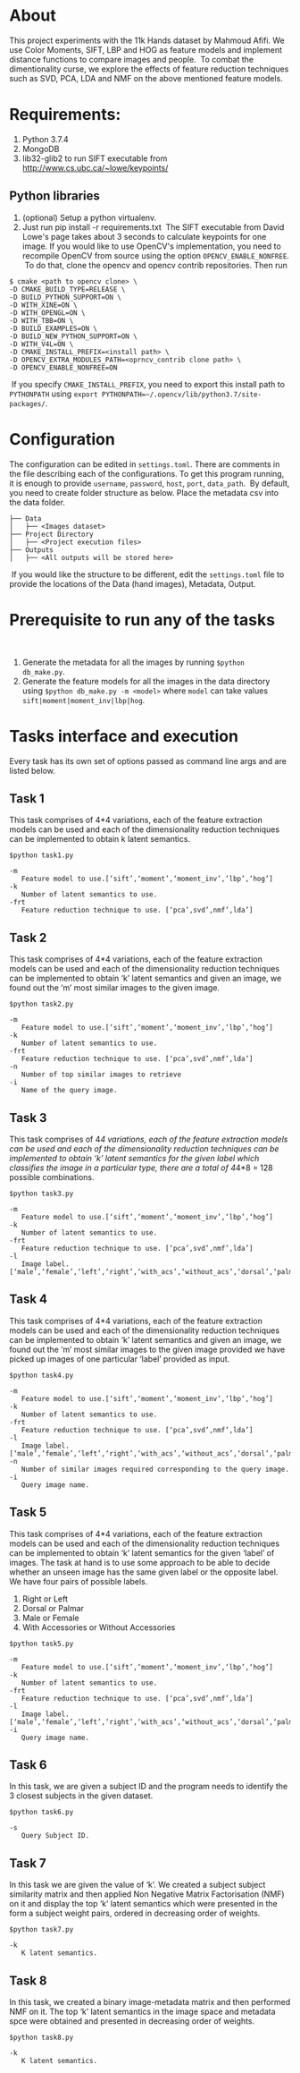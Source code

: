 # About
This project experiments with the 11k Hands dataset by Mahmoud Afifi. We use
Color Moments, SIFT, LBP and HOG as feature models and implement distance functions to compare images and people.
​
To combat the dimentionality curse, we explore the effects of feature reduction techniques such as SVD, PCA, LDA and NMF on the above mentioned feature models.
​
# Requirements:
1. Python 3.7.4
2. MongoDB
3. lib32-glib2 to run SIFT executable from http://www.cs.ubc.ca/~lowe/keypoints/
​
## Python libraries
1. (optional) Setup a python virtualenv.
2. Just run pip install -r requirements.txt
​
The SIFT executable from David Lowe's page takes about 3 seconds to calculate
keypoints for one image. If you would like to use OpenCV's implementation, you
need to recompile OpenCV from source using the option `OPENCV_ENABLE_NONFREE`.
​
To do that, clone the opencv and opencv contrib repositories. Then run
```
$ cmake <path to opencv clone> \
-D CMAKE_BUILD_TYPE=RELEASE \
-D BUILD_PYTHON_SUPPORT=ON \
-D WITH_XINE=ON \
-D WITH_OPENGL=ON \
-D WITH_TBB=ON \
-D BUILD_EXAMPLES=ON \
-D BUILD_NEW_PYTHON_SUPPORT=ON \
-D WITH_V4L=ON \
-D CMAKE_INSTALL_PREFIX=<install path> \
-D OPENCV_EXTRA_MODULES_PATH=<oprncv_contrib clone path> \
-D OPENCV_ENABLE_NONFREE=ON
```
​
If you specify `CMAKE_INSTALL_PREFIX`, you need to export this install path to
`PYTHONPATH` using `export PYTHONPATH=~/.opencv/lib/python3.7/site-packages/`.
​
# Configuration
The configuration can be edited in `settings.toml`. There are comments in the
file describing each of the configurations. To get this program running, it is
enough to provide `username`, `password`, `host`, `port`, `data_path`.
​
By default, you need to create folder structure as below. Place the metadata csv into the data folder.
​
```
├── Data
│   ├── <Images dataset>
├── Project Directory
│   ├── <Project execution files>
├── Outputs
│   ├── <All outputs will be stored here>
```
​
If you would like the structure to be different, edit the `settings.toml` file to provide the locations of the Data (hand images), Metadata, Output.
​
# Prerequisite to run any of the tasks
​
1. Generate the metadata for all the images by running `$python db_make.py`.
2. Generate the feature models for all the images in the data directory using `$python db_make.py -m <model>` where `model` can take values `sift|moment|moment_inv|lbp|hog`.

# Tasks interface and execution
Every task has its own set of options passed as command line args and are listed below.

## Task 1
This task comprises of 4*4 variations, each of the feature extraction models can be used and each of the dimensionality reduction techniques can be implemented to obtain k latent semantics.

    $python task1.py
    
    -m
       Feature model to use.[‘sift’,‘moment’,‘moment_inv’,‘lbp’,‘hog’]
    -k
       Number of latent semantics to use.
    -frt
       Feature reduction technique to use. [‘pca’,svd’,nmf’,lda’]

## Task 2
This task comprises of 4*4 variations, each of the feature extraction models can be used and each of the dimensionality reduction techniques can be implemented to obtain ‘k’ latent semantics and given an image, we found out the ‘m’ most similar images to the given image.


    $python task2.py
    
    -m
       Feature model to use.[‘sift’,‘moment’,‘moment_inv’,‘lbp’,‘hog’]
    -k
       Number of latent semantics to use.
    -frt
       Feature reduction technique to use. [‘pca’,svd’,nmf’,lda’]
    -n
       Number of top similar images to retrieve
    -i
       Name of the query image.

## Task 3
This task comprises of 4*4 variations, each of the feature extraction models can be used and each of the dimensionality reduction techniques can be implemented to obtain ‘k’ latent semantics for the given label which classifies the image in a particular type, there are a total of 4*4*8 = 128 possible combinations.

    $python task3.py
    
    -m
       Feature model to use.[‘sift’,‘moment’,‘moment_inv’,‘lbp’,‘hog’]
    -k
       Number of latent semantics to use.
    -frt
       Feature reduction technique to use. [‘pca’,svd’,nmf’,lda’]
    -l
       Image label.     [‘male’,‘female’,‘left’,‘right’,‘with_acs’,‘without_acs’,‘dorsal’,‘palmar’]

## Task 4
This task comprises of 4*4 variations, each of the feature extraction models can be used and each of the dimensionality reduction techniques can be implemented to obtain ‘k’ latent semantics and given an image, we found out the ‘m’ most similar images to the given image provided we have picked up images of one particular ‘label’ provided as input.


    $python task4.py
    
    -m
       Feature model to use.[‘sift’,‘moment’,‘moment_inv’,‘lbp’,‘hog’]
    -k
       Number of latent semantics to use.
    -frt
       Feature reduction technique to use. [‘pca’,svd’,nmf’,lda’]
    -l
       Image label.     [‘male’,‘female’,‘left’,‘right’,‘with_acs’,‘without_acs’,‘dorsal’,‘palmar’]
    -n
       Number of similar images required corresponding to the query image.
    -i
       Query image name.

## Task 5
This task comprises of 4*4 variations, each of the feature extraction models can be used and each of the dimensionality reduction techniques can be implemented to obtain ‘k’ latent semantics for the given ‘label’ of images.  The task at hand is to use some approach to be able to decide whether an unseen image has the same given label or the opposite label. We have four pairs of possible labels.

1. Right or Left
2. Dorsal or Palmar
3. Male or Female
4. With Accessories or Without Accessories

```
$python task5.py

-m
   Feature model to use.[‘sift’,‘moment’,‘moment_inv’,‘lbp’,‘hog’]
-k
   Number of latent semantics to use.
-frt
   Feature reduction technique to use. [‘pca’,svd’,nmf’,lda’]
-l
   Image label.     [‘male’,‘female’,‘left’,‘right’,‘with_acs’,‘without_acs’,‘dorsal’,‘palmar’]
-i
   Query image name.
```

## Task 6
In this task, we are given a subject ID and the program needs to identify the 3 closest subjects in the given dataset.


    $python task6.py
    
    -s
       Query Subject ID.

## Task 7
In this task we are given the value of ‘k’. We created a subject subject similarity matrix and then applied Non Negative Matrix Factorisation (NMF) on it and display the top ‘k’ latent semantics  which were presented in the form a subject weight pairs, ordered in decreasing order of weights.


    $python task7.py
    
    -k
       K latent semantics.

## Task 8
In this task, we created a binary image-metadata matrix and then performed NMF on it. The top ‘k’ latent semantics in the image space and metadata spce were obtained and presented in decreasing order of weights. 


    $python task8.py
    
    -k
       K latent semantics.
